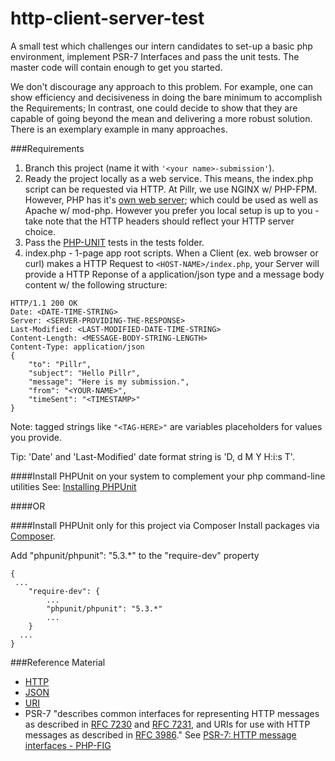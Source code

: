 # http-client-server-test
A small test which challenges our intern candidates to set-up a basic php environment, 
implement PSR-7 Interfaces and pass the unit tests. The master code will contain enough to get you started.

We don't discourage any approach to this problem. For example, one can show efficiency and decisiveness in doing the bare minimum
to accomplish the Requirements; In contrast, one could decide to show that they are capable of going beyond the mean and delivering
a more robust solution. There is an exemplary example in many approaches. 

###Requirements
1. Branch this project (name it with ```'<your name>-submission'```).
1. Ready the project locally as a web service. This means, the index.php script can be requested via HTTP. At Pillr, we use NGINX w/ PHP-FPM. However, PHP has it's [own web server](http://php.net/manual/en/features.commandline.webserver.php); which could be used as well as Apache w/ mod-php. However you prefer you local setup is up to you - take note that the HTTP headers should reflect your HTTP server choice.
1. Pass the [PHP-UNIT](https://phpunit.de/) tests in the tests folder.
1. index.php - 1-page app root scripts. When a Client (ex. web browser or curl) makes a HTTP Request to ``` <HOST-NAME>/index.php ```, your Server will provide a HTTP Reponse of a application/json type and a message body content w/ the following structure:
```
HTTP/1.1 200 OK
Date: <DATE-TIME-STRING>
Server: <SERVER-PROVIDING-THE-RESPONSE>
Last-Modified: <LAST-MODIFIED-DATE-TIME-STRING>
Content-Length: <MESSAGE-BODY-STRING-LENGTH>
Content-Type: application/json
{
    "to": "Pillr",
    "subject": "Hello Pillr",
    "message": "Here is my submission.",
    "from": "<YOUR-NAME>",
    "timeSent": "<TIMESTAMP>"
}
```
Note: tagged strings like ```"<TAG-HERE>"``` are variables placeholders for values you provide.

Tip: 'Date' and 'Last-Modified' date format string is 'D, d M Y H:i:s T'.

####Install PHPUnit on your system to complement your php command-line utilities
See: [Installing PHPUnit](https://phpunit.de/manual/current/en/installation.html)

####OR

####Install PHPUnit only for this project via Composer
Install packages via [Composer](https://getcomposer.org/doc/00-intro.md).

Add "phpunit/phpunit": "5.3.*" to the "require-dev" property
```
{
 ...
    "require-dev": {
        ...
        "phpunit/phpunit": "5.3.*"
        ...
    }
  ...
}
```


###Reference Material
- [HTTP](https://en.wikipedia.org/wiki/Hypertext_Transfer_Protocol)
- [JSON](https://en.wikipedia.org/wiki/JSON)
- [URI](https://en.wikipedia.org/wiki/Uniform_Resource_Identifier)
- PSR-7 "describes common interfaces for representing HTTP messages as described in [RFC   7230](http://tools.ietf.org/html/rfc7230) and [RFC 7231](http://tools.ietf.org/html/rfc7230), and URIs for use with HTTP messages as described in [RFC 3986](http://tools.ietf.org/html/rfc3986)." See [PSR-7: HTTP message interfaces - PHP-FIG](http://www.php-fig.org/psr/psr-7/)
